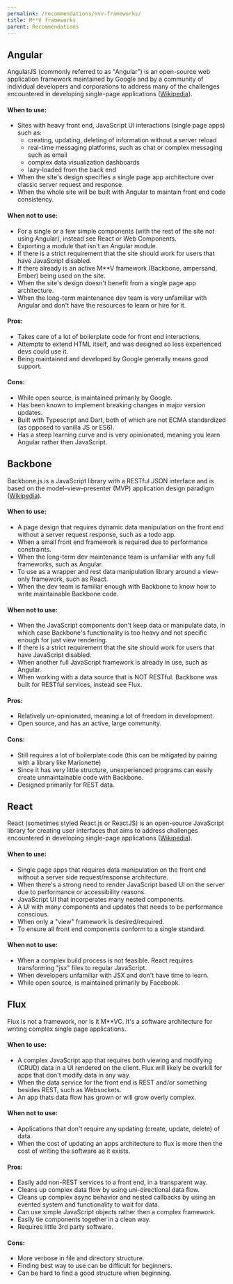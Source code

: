 ```yaml
---
permalink: /recommendations/mvv-frameworks/
title: M**V frameworks
parent: Recommendations
---
```


## Angular
AngularJS (commonly referred to as "Angular") is an open-source web application framework maintained by Google and by a community of individual developers and corporations to address many of the challenges encountered in developing single-page applications ([Wikipedia](http://en.wikipedia.org/wiki/AngularJS)).

#### When to use:
- Sites with heavy front end, JavaScript UI interactions (single page apps) such as:
  - creating, updating, deleting of information without a server reload
  - real-time messaging platforms, such as chat or complex messaging such as email
  - complex data visualization dashboards
  - lazy-loaded from the back end
- When the site's design specifies a single page app architecture over classic server request and response.
- When the whole site will be built with Angular to maintain front end code consistency.

#### When not to use:
- For a single or a few simple components (with the rest of the site not using Angular), instead see React or Web Components.
- Exporting a module that isn't an Angular module.
- If there is a strict requirement that the site should work for users that have JavaScript disabled.
- If there already is an active M**V framework (Backbone, ampersand, Ember) being used on the site.
- When the site's design doesn't benefit from a single page app architecture.
- When the long-term maintenance dev team is very unfamiliar with Angular and don't have the resources to learn or hire for it.

#### Pros:
- Takes care of a lot of boilerplate code for front end interactions.
- Attempts to extend HTML itself, and was designed so less experienced devs could use it.
- Being maintained and developed by Google generally means good support.

#### Cons:
- While open source, is maintained primarily by Google.
- Has been known to implement breaking changes in major version updates.
- Built with Typescript and Dart, both of which are not ECMA standardized (as opposed to vanilla JS or ES6).
- Has a steep learning curve and is very opinionated, meaning you learn Angular rather then JavaScript.


## Backbone
Backbone.js is a JavaScript library with a RESTful JSON interface and is based on the model–view–presenter (MVP) application design paradigm ([Wikipedia](http://en.wikipedia.org/wiki/Backbone.js)).

#### When to use:
- A page design that requires dynamic data manipulation on the front end without a server request response, such as a todo app.
- When a small front end framework is required due to performance constraints.
- When the long-term dev maintenance team is unfamiliar with any full frameworks, such as Angular.
- To use as a wrapper and rest data manipulation library around a view-only framework, such as React.
- When the dev team is familiar enough with Backbone to know how to write maintainable Backbone code.

#### When not to use:
- When the JavaScript components don't keep data or manipulate data, in which case Backbone's functionality is too heavy and not specific enough for just view rendering.
- If there is a strict requirement that the site should work for users that have JavaScript disabled.
- When another full JavaScript framework is already in use, such as Angular.
- When working with a data source that is NOT RESTful. Backbone was built for RESTful services, instead see Flux.

#### Pros:
- Relatively un-opinionated, meaning a lot of freedom in development.
- Open source, and has an active, large community.

#### Cons:
- Still requires a lot of boilerplate code (this can be mitigated by pairing with a library like Marionette)
- Since it has very little structure, unexperienced programs can easily create unmaintainable code with Backbone.
- Designed primarily for REST data.


## React
React (sometimes styled React.js or ReactJS) is an open-source JavaScript library for creating user interfaces that aims to address challenges encountered in developing single-page applications ([Wikipedia](https://en.wikipedia.org/wiki/React_(JavaScript_library))).

#### When to use:
- Single page apps that requires data manipulation on the front end without a server side request/response architecture.
- When there's a strong need to render JavaScript based UI on the server due to performance or accessibility reasons.
- JavaScript UI that incorperates many nested components.
- A UI with many components and updates that needs to be performance conscious.
- When only a "view" framework is desired/required.
- To ensure all front end components conform to a single standard.

#### When not to use:
- When a complex build process is not feasible. React requires transforming "jsx" files to regular JavaScript.
- When developers unfamiliar with JSX and don't have time to learn.
- While open source, is maintained primarily by Facebook.


## Flux
Flux is not a framework, nor is it M**VC. It's a software architecture for 
writing complex single page applications.

#### When to use:
- A complex JavaScript app that requires both viewing and modifying (CRUD) data
  in a UI rendered on the client. Flux will likely be overkill for apps that
  don't modify data in any way.
- When the data service for the front end is REST and/or something besides REST,
  such as Websockets.
- An app thats data flow has grown or will grow overly complex.

#### When not to use:
- Applications that don't require any updating (create, update, delete) of data.
- When the cost of updating an apps architecture to flux is more then the cost
  of writing the software as it exists.

#### Pros:
- Easily add non-REST services to a front end, in a transparent way.
- Cleans up complex data flow by using uni-directional data flow.
- Cleans up complex async behavior and nested callbacks by using an evented
  system and functionality to wait for data.
- Can use simple JavaScript objects rather then a complex framework.
- Easily tie components together in a clean way.
- Requires little 3rd party software.

#### Cons:
- More verbose in file and directory structure.
- Finding best way to use can be difficult for beginners.
- Can be hard to find a good structure when beginning.
